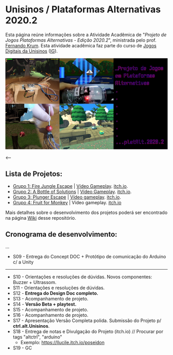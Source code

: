 # Unisinos / Plataformas Alternativas 2020.2

Esta página reúne informações sobre a Atividade Acadêmica de "_Projeto de Jogos Plataformas Alternativas - Edição 2020.2_", ministrada pelo prof. [Fernando Krum](http://www.ferkrum.com). 
Esta atividade acadêmica faz parte do curso de [Jogos Digitais da Unisinos](https://www.unisinos.br/vestibular/curso/jogos-digitais/porto-alegre) ([IG](https://www.instagram.com/jogosdigitaisunisinos/)). 





<img src="notas de aula/plat. alt. para github 2020-2.jpg" width=700>


<--
## Lista de Projetos:
* [Grupo 1: Fire Jungle Escape](https://github.com/ferkrum/platAlt2020.2/wiki/Grupo-1:-Fire-Jungle-Escape) | [Vídeo Gameplay](https://youtu.be/AgdwyKizZe0). [itch.io](https://andi-bd.itch.io/fire-jungle-escape).
* [Grupo 2: A Bottle of Solutions](https://github.com/ferkrum/platAlt2020.2/wiki/Grupo-2:-A-Bottle-of-Solutions) | [Vídeo Gameplay](https://www.youtube.com/watch?v=U9IKymbFw2U&feature=youtu.be). [itch.io](https://gabrielgborges.itch.io/shoot-saber).
* [Grupo 3: Plunger Escape](https://github.com/ferkrum/platAlt2020.2/wiki/Grupo-3:-Plunger-Escape) | [Vídeo gameplay](https://youtu.be/U9IKymbFw2U). [itch.io](https://thicosta1995gmailcom.itch.io/tank-war-drawing).
* [Grupo 4: Fruit for Monkey](https://github.com/ferkrum/platAlt2020.2/wiki/Grupo-4:-Fruit-for-Monkey) | Vídeo gameplay. [itch.io](https://mileswings.itch.io/ffm)

Mais detalhes sobre o desenvolvimento dos projetos poderá ser encontrado na página [Wiki](https://github.com/ferkrum/plat.alt.2020.2/wiki) desse repositório.





## Cronograma de desenvolvimento:
...
* S09 - Entrega do Concept DOC + Protótipo de comunicação do Arduino c/ a Unity
---
* S10 - Orientações e resoluções de dúvidas. Novos componentes: Buzzer + Ultrassom.
* S11 - Orientações e resoluções de dúvidas. 
* S12 - **Entrega do Design Doc completo.** 
* S13 - Acompanhamento de projeto. 
* S14 - **Versão Beta + playtest.**
* S15 - Acompanhamento de projeto. 
* S16 - Acompanhamento de projeto.
* S17 - Apresentação Versão Completa polida. Submissão do Projeto p/ **ctrl.alt.Unisinos**.
* S18 - Entrega de notas e Divulgação do Projeto (itch.io) // Procurar por tags "altctrl", "arduino"
  * Exemplo: https://llucile.itch.io/poseidon
* S19 - GC
